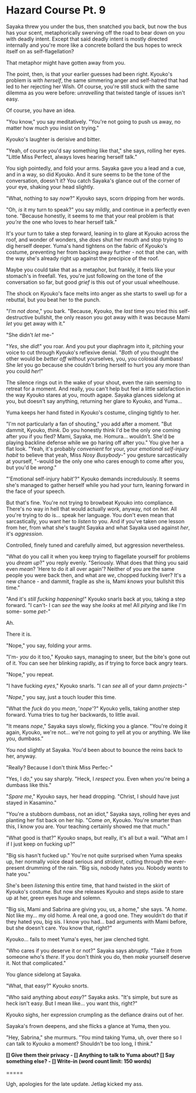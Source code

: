 # Hazard Course Pt. 9

Sayaka threw you under the bus, then snatched you back, but now the bus has your scent, metaphorically swerving off the road to bear down on you with deadly intent. Except that said deadly intent is mostly directed internally and you're more like a concrete bollard the bus hopes to wreck itself on as self-flagellation?

That metaphor might have gotten away from you.

The point, then, is that your earlier guesses had been right. Kyouko's problem is with *herself*, the same simmering anger and self-hatred that had led to her rejecting her Wish. Of course, you're still stuck with the same dilemma as you were before: *unravelling* that twisted tangle of issues isn't easy.

Of course, you have an idea.

"You know," you say meditatively. "You're not going to push us away, no matter how much you insist on trying."

Kyouko's laughter is derisive and bitter.

"Yeah, of course you'd say something like that," she says, rolling her eyes. "Little Miss Perfect, always loves hearing herself talk."

You sigh pointedly, and fold your arms. Sayaka gave you a lead and a cue, and in a way, so did Kyouko. And it sure seems to be the tone of the conversation, doesn't it? You catch Sayaka's glance out of the corner of your eye, shaking your head slightly.

"What, nothing to say *now*?" Kyouko says, scorn dripping from her words.

"Oh, *is* it my turn to speak?" you say mildly, and continue in a perfectly even tone. "Because honestly, it seems to me that your real problem is that *you're* the one who loves to hear herself talk."

It's your turn to take a step forward, leaning in to glare at Kyouko across the roof, and wonder of wonders, she *does* shut her mouth and stop trying to dig herself deeper. Yuma's hand tightens on the fabric of Kyouko's costume, preventing her from backing away further - not that she can, with the way she's already right up against the precipice of the roof.

Maybe you could take that as a metaphor, but frankly, it feels like your stomach's in freefall. Yes, you're just following on the tone of the conversation so far, but good *grief* is this out of your usual wheelhouse.

The shock on Kyouko's face melts into anger as she starts to swell up for a rebuttal, but you beat her to the punch.

"*I'm not done*," you bark. "Because, Kyouko, the *last* time you tried this self-destructive bullshit, the only reason you got away with it was because Mami *let* you get away with it."

"She didn't *let* me-"

"*Yes*, she *did*!" you roar. And you put your diaphragm into it, pitching your voice to cut through Kyouko's reflexive denial. "*Both* of you thought the other would be *better off* without yourselves, you, you colossal dumbass! She *let* you go because she couldn't bring herself to hurt you any more than you could *her*!"

The silence rings out in the wake of your shout, even the rain seeming to retreat for a moment. And really, you can't help but feel a little satisfaction in the way Kyouko stares at you, mouth agape. Sayaka glances sidelong at you, but doesn't say anything, returning her glare to Kyouko, and Yuma...

Yuma keeps her hand fisted in Kyouko's costume, clinging tightly to her.

"I'm not particularly a fan of shouting," you add after a moment. "But dammit, Kyouko, *think*. Do you honestly think I'd be the only one coming after you if you fled? Mami, Sayaka, me. Homura... wouldn't. She'd be playing backline defense while we go haring off after you." You give her a flat look. "Yeah, it's probably *convenient* for your, your *emotional self-injury habit* to believe that yeah, Miss *Nosy Busybody*-" you gesture sarcastically at yourself, "-would be the only one who cares enough to come after you, but you'd be *wrong*."

"'Emotional self-injury habit'?" Kyouko demands incredulously. It seems she's managed to gather herself while you had your turn, leaning forward in the face of your speech.

But that's fine. You're not trying to browbeat Kyouko into compliance. There's no way in hell that would actually *work*, anyway, not on her. All you're trying to do is... speak her language. You don't even mean that sarcastically, you want her to *listen* to you. And if you've taken one lesson from her, from what she's taught Sayaka and what Sayaka used against *her*, it's *aggression*.

Controlled, finely tuned and carefully aimed, but aggression nevertheless.

"What do you call it when you keep trying to flagellate yourself for problems you *dream up*?" you reply evenly. "Seriously. What does that thing you said even *mean*? 'Here to do it all over again'? Neither of you are the same people you were back then, and what are *we*, chopped fucking liver? It's a new chance - and dammit, fragile as she is, Mami *knows* your bullshit this time."

"And it's *still fucking happening*!" Kyouko snarls back at you, taking a step forward. "I can't- I can *see* the way she *looks* at me! All *pitying* and like I'm some- some *pet*-"

Ah.

There it is.

"Nope," you say, folding your arms.

"I'm- *you* do it too," Kyouko says, managing to sneer, but the bite's gone out of it. You can see her blinking rapidly, as if trying to force back angry tears.

"Nope," you repeat.

"I have fucking *eyes*," Kyouko snarls. "I can *see* all of your damn *projects-*"

"*Nope*," you say, just a touch louder this time.

"What the *fuck* do you *mean*, '*nope*'?" Kyouko yells, taking another step forward. Yuma tries to tug her backwards, to little avail.

"It means *nope*," Sayaka says slowly, flicking you a glance. "You're doing it again, Kyouko, we're not... we're not going to yell at you or anything. We like you, dumbass."

You nod slightly at Sayaka. You'd been about to bounce the reins back to her, anyway.

"Really? Because I don't think Miss Perfec-"

"Yes, I *do*," you say sharply. "Heck, I *respect* you. Even when you're being a dumbass like this."

"*Spare me*," Kyouko says, her head dropping. "Christ, I should have just stayed in Kasamino."

"You're a stubborn dumbass, not an idiot," Sayaka says, rolling her eyes and planting her fist back on her hip. "Come *on*, Kyouko. You're smarter than this, I know you are. Your teaching certainly showed me that much."

"What good is that?" Kyouko snaps, but really, it's all but a wail. "What am I if I just keep on fucking up?"

"Big sis hasn't fucked up." You're not quite surprised when Yuma speaks up, her normally voice dead serious and *strident*, cutting through the ever-present drumming of the rain. "Big sis, nobody hates you. Nobody *wants* to hate you."

She's been *listening* this entire time, that hand twisted in the skirt of Kyouko's costume. But now she releases Kyouko and steps aside to stare up at her, green eyes huge and solemn.

"Big sis, Mami and Sabrina are giving you, us, a home," she says. "A *home*. Not like my... my old home. A real one, a good one. They wouldn't do that if they hated you, big sis. I know you had... bad arguments with Mami before, but she doesn't care. You know that, right?"

Kyouko... fails to meet Yuma's eyes, her jaw clenched tight.

"Who cares if you deserve it or not?" Sayaka says abruptly. "Take it from someone who's *there*. If you don't think you do, then *make* yourself deserve it. Not that complicated."

You glance sidelong at Sayaka.

"What, that easy?" Kyouko snorts.

"Who said anything about *easy*?" Sayaka asks. "It's simple, but sure as heck isn't easy. But I mean like... you want this, right?"

Kyouko sighs, her expression crumpling as the defiance drains out of her.

Sayaka's frown deepens, and she flicks a glance at Yuma, then you.

"Hey, Sabrina," she murmurs. "You mind taking Yuma, uh, over there so I can talk to Kyouko a moment? Shouldn't be too long, I think."

**\[] Give them their privacy
\- \[] Anything to talk to Yuma about?
\[] Say something else?
\- \[] Write-in (word count limit: 150 words)**

\=====​

Ugh, apologies for the late update. Jetlag kicked my ass.

